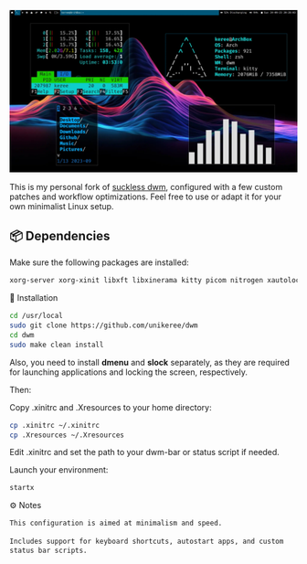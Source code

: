 ![Screenshot of DWM](screenshot_002.png)

This is my personal fork of [suckless dwm](https://dwm.suckless.org), configured with a few custom patches and workflow optimizations. Feel free to use or adapt it for your own minimalist Linux setup.

## 📦 Dependencies

Make sure the following packages are installed:

```bash
xorg-server xorg-xinit libxft libxinerama kitty picom nitrogen xautolock xrandr unclutter
```

🚀 Installation
```bash
cd /usr/local
sudo git clone https://github.com/unikeree/dwm
cd dwm
sudo make clean install
```
Also, you need to install **dmenu** and **slock** separately, as they are required for launching applications and locking the screen, respectively.

Then:

Copy .xinitrc and .Xresources to your home directory:

```bash
cp .xinitrc ~/.xinitrc
cp .Xresources ~/.Xresources
```

Edit .xinitrc and set the path to your dwm-bar or status script if needed.

Launch your environment:

```bash
startx
```

⚙️ Notes

    This configuration is aimed at minimalism and speed.

    Includes support for keyboard shortcuts, autostart apps, and custom status bar scripts.
